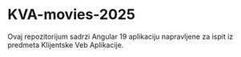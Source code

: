 # KVA-movies-2025
Ovaj repozitorijum sadrzi Angular 19 aplikaciju napravljene za ispit iz predmeta Klijentske Veb Aplikacije.
